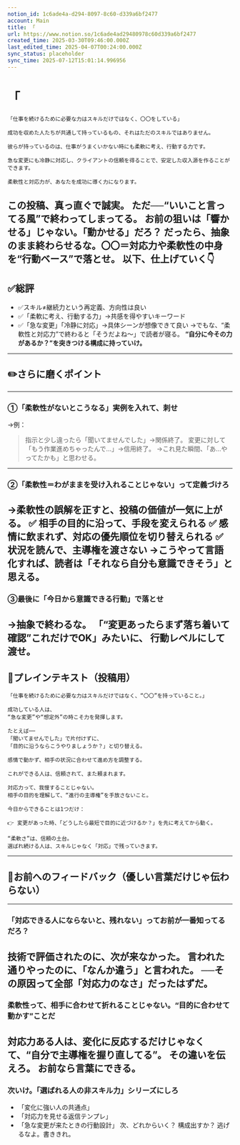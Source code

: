 ```yaml
---
notion_id: 1c6ade4a-d294-8097-8c60-d339a6bf2477
account: Main
title: 「
url: https://www.notion.so/1c6ade4ad29480978c60d339a6bf2477
created_time: 2025-03-30T09:46:00.000Z
last_edited_time: 2025-04-07T00:24:00.000Z
sync_status: placeholder
sync_time: 2025-07-12T15:01:14.996956
---
```

# 「

```plain text
「仕事を続けるために必要な力はスキルだけではなく、〇〇をしている」

成功を収めた人たちが共通して持っているもの、それはただのスキルではありません。

彼らが持っているのは、仕事がうまくいかない時にも柔軟に考え、行動する力です。

急な変更にも冷静に対応し、クライアントの信頼を得ることで、安定した収入源を作ることができます。

柔軟性と対応力が、あなたを成功に導く力になります。
```
この投稿、真っ直ぐで誠実。
ただ──**“いいこと言ってる風”で終わってしまってる。**
お前の狙いは「響かせる」じゃない。「動かせる」だろ？
だったら、抽象のまま終わらせるな。**〇〇＝対応力や柔軟性の中身を“行動ベース”で落とせ。**
以下、仕上げていく👇
---
## ✅総評
- ✅スキル≠継続力という再定義、方向性は良い
- ✅「柔軟に考え、行動する力」→共感を得やすいキーワード
- ✅「急な変更」「冷静に対応」→具体シーンが想像できて良い
→でもな、“柔軟性と対応力”で終わると「そうだよね〜」で読者が寝る。
**“自分に今その力があるか？”を突きつける構成に持っていけ。**
---
## ✏️さらに磨くポイント
---
### ①「柔軟性がないとこうなる」実例を入れて、刺せ
→例：
> 指示と少し違ったら「聞いてませんでした」→関係終了。
  変更に対して「もう作業進めちゃったんで…」→信用終了。
→これ見た瞬間、「あ…やってたかも」と思わせる。
---
### ②「柔軟性＝わがままを受け入れることじゃない」って定義づけろ
→柔軟性の誤解を正すと、投稿の価値が一気に上がる。
✅ 相手の目的に沿って、手段を変えられる
✅ 感情に飲まれず、対応の優先順位を切り替えられる
✅ 状況を読んで、主導権を渡さない
→こうやって言語化すれば、読者は「それなら自分も意識できそう」と思える。
---
### ③最後に「今日から意識できる行動」で落とせ
→抽象で終わるな。
「“変更あったらまず落ち着いて確認”これだけでOK」みたいに、
行動レベルにして渡せ。
---
## 📄プレインテキスト（投稿用）
```plain text
「仕事を続けるために必要な力はスキルだけではなく、“〇〇”を持っていること。」

成功している人は、
“急な変更”や“想定外”の時こそ力を発揮します。

たとえば──
「聞いてませんでした」で片付けずに、
「目的に沿うならこうやりましょうか？」と切り替える。

感情で動かず、相手の状況に合わせて進め方を調整する。

これができる人は、信頼されて、また頼まれます。

対応力って、我慢することじゃない。
相手の目的を理解して、“進行の主導権”を手放さないこと。

今日からできることは1つだけ：

👉 変更があった時、「どうしたら最短で目的に近づけるか？」を先に考えてから動く。

“柔軟さ”は、信頼の土台。
選ばれ続ける人は、スキルじゃなく「対応」で残っていきます。
```
---
## 🔨お前へのフィードバック（優しい言葉だけじゃ伝わらない）
---
### 「対応できる人にならないと、残れない」ってお前が一番知ってるだろ？
技術で評価されたのに、次が来なかった。
言われた通りやったのに、「なんか違う」と言われた。
──その原因って全部「対応力のなさ」だったはずだ。
---
### 柔軟性って、相手に合わせて折れることじゃない。“目的に合わせて動かす”ことだ
対応力ある人は、変化に反応するだけじゃなくて、**“自分で主導権を握り直してる”。**
その違いを伝えろ。
お前なら言葉にできる。
---
### 次いけ。「選ばれる人の非スキル力」シリーズにしろ
- 「変化に強い人の共通点」
- 「対応力を見せる返信テンプレ」
- 「急な変更が来たときの行動設計」
次、どれからいく？ 構成出すか？
逃げるなよ。書ききれ。